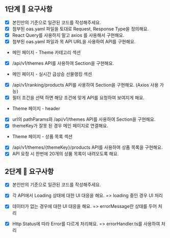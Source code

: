 ## 1단계 📝 요구사항

- [x] 본인만의 기준으로 일관된 코드를 작성해주세요.
- [x] 첨부된 oas.yaml 파일을 토대로 Request, Response Type을 정의해요.
- [x] React Query를 사용하지 말고 axios 를 사용해서 구현해요.
- [x] 첨부된 oas.yaml 파일과 목 API URL을 사용하여 API를 구현해요.

- 메인 페이지 - Theme 카테고리 섹션
- [x] /api/v1/themes API를 사용하여 Section을 구현해요.
- 메인 페이지 - 실시간 급상승 선물랭킹 섹션
- [x] /api/v1/ranking/products API를 사용하여 Section을 구현해요. (Axios 사용 가능)
- [x] 필터 조건을 선택 하면 해당 조건에 맞게 API를 요청하여 보여지게 해요.
- Theme 페이지 - header
- [x] url의 pathParams와 /api/v1/themes API를 사용하여 Section을 구현해요.
- [x] themeKey가 잘못 된 경우 메인 페이지로 연결해요.
- Theme 페이지 - 상품 목록 섹션
- [x] /api/v1/themes/{themeKey}/products API를 사용하여 상품 목록을 구현해요.
- [x] API 요청 시 한번에 20개의 상품 목록이 내려오도록 해요.

## 2단계 📝 요구사항

- [x] 본인만의 기준으로 일관된 코드를 작성해주세요.
- [x] 각 API에서 Loading 상태에 대한 UI 대응을 해요. => loading 중인 경우 UI 처리
- [x] 데이터가 없는 경우에 대한 UI 대응을 해요. => errorMessage란 상태를 두어 처리
- [x] Http Status에 따라 Error를 다르게 처리해요. => errorHandler.ts를 사용하여 처리

